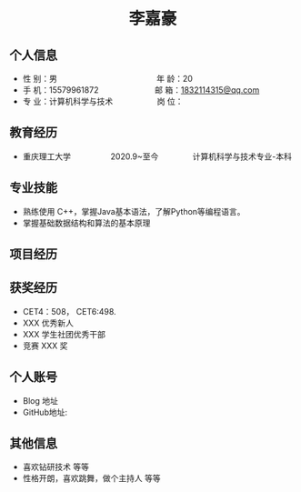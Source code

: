  <center>
     <h1>李嘉豪</h1>
 </center>


## 个人信息 

* 性 别：男&emsp;&emsp;&emsp;&emsp;&emsp;&emsp;&emsp;&emsp;&emsp;&emsp;&emsp;&emsp;&ensp;年 龄：20  
* 手 机：15579961872 &emsp;&emsp;&emsp;&emsp;&emsp;&emsp;&ensp;  邮 箱：1832114315@qq.com    
* 专 业：计算机科学与技术 &emsp;&emsp;&emsp;&emsp;&emsp; 岗 位：

## 教育经历    
* 重庆理工大学&emsp;&emsp;&emsp;&emsp;&emsp;2020.9~至今&emsp;&emsp;&emsp;&emsp; 计算机科学与技术专业-本科 

## 专业技能

* 熟练使用 C++，掌握Java基本语法，了解Python等编程语言。
* 掌握基础数据结构和算法的基本原理

## 项目经历

## 获奖经历
* CET4：508， CET6:498.
* XXX 优秀新人
* XXX 学生社团优秀干部
* 竞赛 XXX 奖

## 个人账号 
* Blog 地址
* GitHub地址:

## 其他信息 
* 喜欢钻研技术 等等
* 性格开朗，喜欢跳舞，做个主持人 等等 

